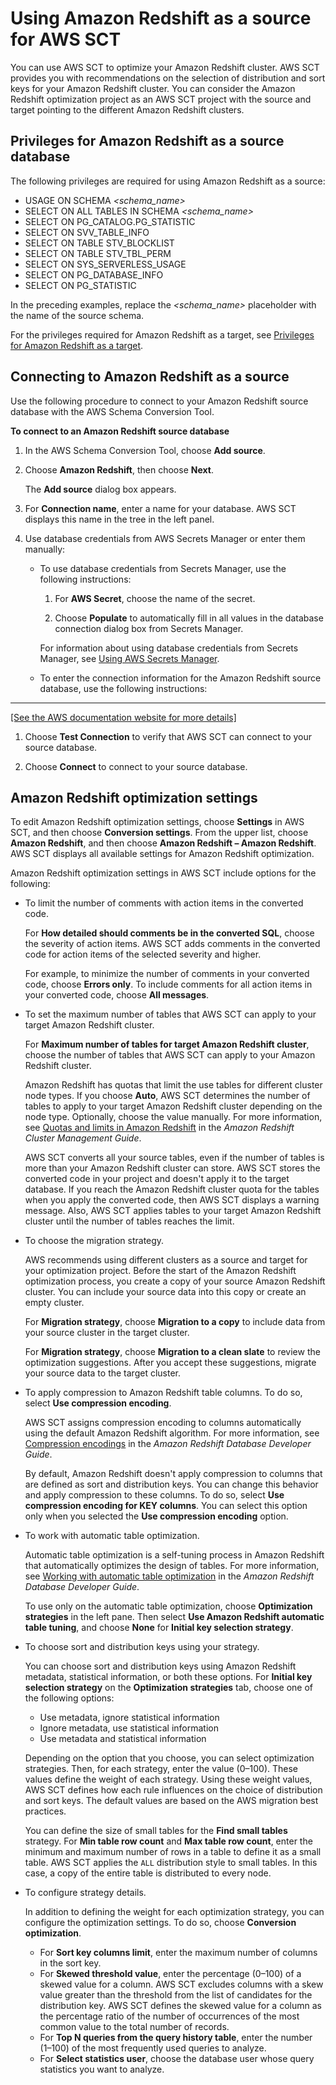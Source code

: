 # Using Amazon Redshift as a source for AWS SCT<a name="CHAP_Source.Redshift"></a>

You can use AWS SCT to optimize your Amazon Redshift cluster\. AWS SCT provides you with recommendations on the selection of distribution and sort keys for your Amazon Redshift cluster\. You can consider the Amazon Redshift optimization project as an AWS SCT project with the source and target pointing to the different Amazon Redshift clusters\.

## Privileges for Amazon Redshift as a source database<a name="CHAP_Source.Redshift.Permissions"></a>

The following privileges are required for using Amazon Redshift as a source:
+ USAGE ON SCHEMA *<schema\_name>* 
+ SELECT ON ALL TABLES IN SCHEMA *<schema\_name>* 
+ SELECT ON PG\_CATALOG\.PG\_STATISTIC 
+ SELECT ON SVV\_TABLE\_INFO 
+ SELECT ON TABLE STV\_BLOCKLIST 
+ SELECT ON TABLE STV\_TBL\_PERM 
+ SELECT ON SYS\_SERVERLESS\_USAGE 
+ SELECT ON PG\_DATABASE\_INFO 
+ SELECT ON PG\_STATISTIC 

In the preceding examples, replace the *<schema\_name>* placeholder with the name of the source schema\.

For the privileges required for Amazon Redshift as a target, see [Privileges for Amazon Redshift as a target](CHAP_Converting.DW.md#CHAP_Converting.DW.ConfigureTarget)\.

## Connecting to Amazon Redshift as a source<a name="CHAP_Source.Redshift.Connecting"></a>

Use the following procedure to connect to your Amazon Redshift source database with the AWS Schema Conversion Tool\. 

**To connect to an Amazon Redshift source database**

1. In the AWS Schema Conversion Tool, choose **Add source**\. 

1. Choose **Amazon Redshift**, then choose **Next**\. 

   The **Add source** dialog box appears\.

1. For **Connection name**, enter a name for your database\. AWS SCT displays this name in the tree in the left panel\. 

1. Use database credentials from AWS Secrets Manager or enter them manually:
   + To use database credentials from Secrets Manager, use the following instructions:

     1. For **AWS Secret**, choose the name of the secret\.

     1. Choose **Populate** to automatically fill in all values in the database connection dialog box from Secrets Manager\.

     For information about using database credentials from Secrets Manager, see [Using AWS Secrets Manager](CHAP_UserInterface.md#CHAP_UserInterface.SecretsManager)\.
   + To enter the connection information for the Amazon Redshift source database, use the following instructions:  
****    
[\[See the AWS documentation website for more details\]](http://docs.aws.amazon.com/SchemaConversionTool/latest/userguide/CHAP_Source.Redshift.html)

1. Choose **Test Connection** to verify that AWS SCT can connect to your source database\. 

1. Choose **Connect** to connect to your source database\.

## Amazon Redshift optimization settings<a name="CHAP_Source.Redshift.ConversionSettings"></a>

To edit Amazon Redshift optimization settings, choose **Settings** in AWS SCT, and then choose **Conversion settings**\. From the upper list, choose **Amazon Redshift**, and then choose **Amazon Redshift – Amazon Redshift**\. AWS SCT displays all available settings for Amazon Redshift optimization\.

Amazon Redshift optimization settings in AWS SCT include options for the following:
+ To limit the number of comments with action items in the converted code\.

  For **How detailed should comments be in the converted SQL**, choose the severity of action items\. AWS SCT adds comments in the converted code for action items of the selected severity and higher\.

  For example, to minimize the number of comments in your converted code, choose **Errors only**\. To include comments for all action items in your converted code, choose **All messages**\.
+ To set the maximum number of tables that AWS SCT can apply to your target Amazon Redshift cluster\.

  For **Maximum number of tables for target Amazon Redshift cluster**, choose the number of tables that AWS SCT can apply to your Amazon Redshift cluster\.

  Amazon Redshift has quotas that limit the use tables for different cluster node types\. If you choose **Auto**, AWS SCT determines the number of tables to apply to your target Amazon Redshift cluster depending on the node type\. Optionally, choose the value manually\. For more information, see [Quotas and limits in Amazon Redshift](https://docs.aws.amazon.com/redshift/latest/mgmt/amazon-redshift-limits.html) in the *Amazon Redshift Cluster Management Guide*\.

  AWS SCT converts all your source tables, even if the number of tables is more than your Amazon Redshift cluster can store\. AWS SCT stores the converted code in your project and doesn't apply it to the target database\. If you reach the Amazon Redshift cluster quota for the tables when you apply the converted code, then AWS SCT displays a warning message\. Also, AWS SCT applies tables to your target Amazon Redshift cluster until the number of tables reaches the limit\.
+ To choose the migration strategy\.

  AWS recommends using different clusters as a source and target for your optimization project\. Before the start of the Amazon Redshift optimization process, you create a copy of your source Amazon Redshift cluster\. You can include your source data into this copy or create an empty cluster\.

  For **Migration strategy**, choose **Migration to a copy** to include data from your source cluster in the target cluster\.

  For **Migration strategy**, choose **Migration to a clean slate** to review the optimization suggestions\. After you accept these suggestions, migrate your source data to the target cluster\.
+ To apply compression to Amazon Redshift table columns\. To do so, select **Use compression encoding**\.

  AWS SCT assigns compression encoding to columns automatically using the default Amazon Redshift algorithm\. For more information, see [Compression encodings](https://docs.aws.amazon.com/redshift/latest/dg/c_Compression_encodings.html) in the *Amazon Redshift Database Developer Guide*\.

  By default, Amazon Redshift doesn't apply compression to columns that are defined as sort and distribution keys\. You can change this behavior and apply compression to these columns\. To do so, select **Use compression encoding for KEY columns**\. You can select this option only when you selected the **Use compression encoding** option\.
+ To work with automatic table optimization\.

  Automatic table optimization is a self\-tuning process in Amazon Redshift that automatically optimizes the design of tables\. For more information, see [Working with automatic table optimization](https://docs.aws.amazon.com/redshift/latest/dg/t_Creating_tables.html) in the *Amazon Redshift Database Developer Guide*\.

  To use only on the automatic table optimization, choose **Optimization strategies** in the left pane\. Then select **Use Amazon Redshift automatic table tuning**, and choose **None** for **Initial key selection strategy**\.
+ To choose sort and distribution keys using your strategy\.

  You can choose sort and distribution keys using Amazon Redshift metadata, statistical information, or both these options\. For **Initial key selection strategy** on the **Optimization strategies** tab, choose one of the following options:
  + Use metadata, ignore statistical information
  + Ignore metadata, use statistical information
  + Use metadata and statistical information

  Depending on the option that you choose, you can select optimization strategies\. Then, for each strategy, enter the value \(0–100\)\. These values define the weight of each strategy\. Using these weight values, AWS SCT defines how each rule influences on the choice of distribution and sort keys\. The default values are based on the AWS migration best practices\.

  You can define the size of small tables for the **Find small tables** strategy\. For **Min table row count** and **Max table row count**, enter the minimum and maximum number of rows in a table to define it as a small table\. AWS SCT applies the `ALL` distribution style to small tables\. In this case, a copy of the entire table is distributed to every node\.
+ To configure strategy details\.

  In addition to defining the weight for each optimization strategy, you can configure the optimization settings\. To do so, choose **Conversion optimization**\.
  + For **Sort key columns limit**, enter the maximum number of columns in the sort key\.
  + For **Skewed threshold value**, enter the percentage \(0–100\) of a skewed value for a column\. AWS SCT excludes columns with a skew value greater than the threshold from the list of candidates for the distribution key\. AWS SCT defines the skewed value for a column as the percentage ratio of the number of occurrences of the most common value to the total number of records\.
  + For **Top N queries from the query history table**, enter the number \(1–100\) of the most frequently used queries to analyze\.
  + For **Select statistics user**, choose the database user whose query statistics you want to analyze\.